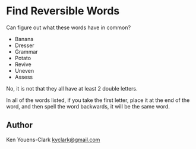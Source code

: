 # Find Reversible Words

Can figure out what these words have in common?

* Banana
* Dresser
* Grammar
* Potato
* Revive
* Uneven
* Assess

No, it is not that they all have at least 2 double letters.

In all of the words listed, if you take the first letter, place it at the end of the word, and then spell the word backwards, it will be the same word.



## Author

Ken Youens-Clark <kyclark@gmail.com>
